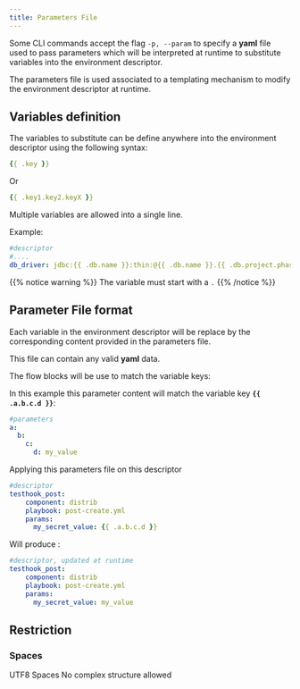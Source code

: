 ```yaml
---
title: Parameters File
---
```


Some CLI commands accept the flag `-p, --param` to specify a **yaml** file used to pass parameters which will be interpreted at runtime to substitute variables into the environment descriptor.

The parameters file is used associated to a templating mechanism to modify the environment descriptor at runtime.

## Variables definition

The variables to substitute can be define anywhere into the environment descriptor using the following syntax:

```yaml
{{ .key }}
```

Or

```yaml
{{ .key1.key2.keyX }}
```

Multiple variables are allowed into a single line. 

Example:
```yaml
#descriptor
#....
db_driver: jdbc:{{ .db.name }}:thin:@{{ .db.name }}.{{ .db.project.phase.host }}:1522:{{ .db.project.phase.service }}
```

{{% notice warning %}}
The variable must start with a `.`
{{% /notice %}}


## Parameter File format

Each variable in the environment descriptor will be replace by the corresponding content provided in the parameters file.

This file can contain any valid **yaml** data.

The flow blocks will be use to match the variable keys:

In this example this parameter content will match the variable key **`{{ .a.b.c.d }}`**:


```yaml
#parameters
a:
  b:
    c:
      d: my_value
```

Applying this parameters file on this descriptor


```yaml
#descriptor
testhook_post:
    component: distrib
    playbook: post-create.yml
    params:
      my_secret_value: {{ .a.b.c.d }}
```

Will produce :

```yaml
#descriptor, updated at runtime
testhook_post:
    component: distrib
    playbook: post-create.yml
    params:
      my_secret_value: my_value
```

## Restriction


### Spaces

UTF8
Spaces
No complex structure allowed

